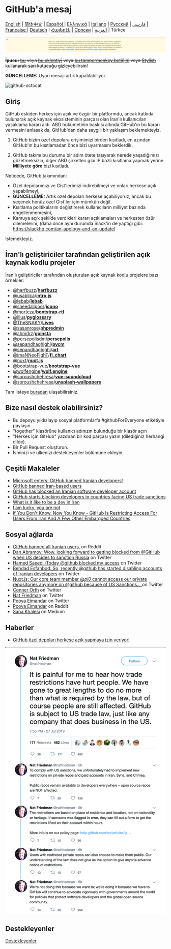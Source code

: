 # GitHub'a mesaj

[English](./README.md) | [简体中文](./README-CN.md) | [Español ](./README-ES.md) | [Ελληνικά](./README-GR.md) | [Italiano](./README-IT.md) | [Русский](./README-RU.md) | [فارسی](./README-PER.md) | [Française ](./README-FR.md) | [Deutsch](./README-DE.md) | [Հայերէն](./README-HY.md) | [Српски](./README-SR.md) | [العربية](./README-AR.md) | Türkçe

![alt text](./message.png)

~~**İpucu:** [bu](https://github.com/JafarAkhondali/remove-github-restrictions-message) veya [bu eklentiyi](https://github.com/MohamadKh75/ShutHub) veya [bu tampermonkey betiğini](https://gist.github.com/HirbodBehnam/2e079e187be0b1b6a6bcb734ed88474e) veya [Stylish](https://userstyles.org/styles/173827/hide-github-warning) kullanarak sarı kutucuğu gizleyebilirsin!~~

**GÜNCELLEME:** Uyarı mesajı artık kapatılabiliyor.

![github-octocat](https://user-images.githubusercontent.com/16706911/61997137-7aa7df00-b0b2-11e9-97f1-f452855fe21c.png)

## Giriş

GitHub eskiden herkes için açık ve özgür bir platformdu, ancak katkıda bulunarak açık kaynak ekosisteminin parçası olan İran'lı kullanıcıları yasaklama kararı aldı. ABD hükümetinin baskısı altında GitHub'ın bu kararı vermesini anlasak da, GitHub'dan daha saygılı bir yaklaşım beklemekteyiz.

1. GitHub bizim özel depolara erişimimizi birden kısıtladı, en azından GitHub'ın bu kısıtlamadan önce bizi uyarmasını beklerdik.

2. GitHub takımı bu durumu bir adım ötete taşıyarak nerede yaşadığımızı gözetmeksizin, diğer ABD şirketleri gibi IP bazlı kısıtlama yapmak yerine **Milliyete göre** bizi kısıtladı.

Neticede, GitHub takımından:

- Özel depolarımızı ve Gist'lerimizi indirebilmeyi ve onları herkese açık yapabilmeyi,
- **GÜNCELLEME:** Artık özel depoları herkese açabiliyoruz, ancak bu seçenek henüz özel Gist'ler için mümkün değil.
- Kısıtlama politikalarını değiştirerek kullanıcıların milliyet bazında engellenmemesini,
- Kamuya açık şekilde verdikleri kararı açıklamaları ve herkesten özür dilemelerini, (daha önce aynı durumda Slack'in de yaptığı gibi: https://slackhq.com/an-apology-and-an-update)

İstemekteyiz.

## İran'lı geliştiriciler tarafından geliştirilen açık kaynak kodlu projeler

İran'lı geliştiriciler tarafından oluşturulan açık kaynak kodlu projelere bazı örnekler:

- [@harfbuzz](https://github.com/harfbuzz)/[**harfbuzz**](https://github.com/harfbuzz/harfbuzz)
- [@usablica](https://github.com/usablica)/[**intro.js**](https://github.com/usablica/intro.js)
- [@lebab](https://github.com/lebab)/[**lebab**](https://github.com/lebab/lebab)
- [@saeedalipoor](https://github.com/saeedalipoor)/[**icono**](https://github.com/saeedalipoor/icono)
- [@morteza](https://github.com/morteza)/[**bootstrap-rtl**](https://github.com/morteza/bootstrap-rtl)
- [@ilius](https://github.com/ilius)/[**pyglossary**](https://github.com/ilius/pyglossary)
- [@TheSNAKY](https://github.com/TheSNAKY)/[**Lives**](https://github.com/TheSNAKY/Lives)
- [@sasanrose](https://github.com/sasanrose)/[**phpredmin**](https://github.com/sasanrose/phpredmin)
- [@ahmdrz](https://github.com/ahmdrz)/[**goinsta**](https://github.com/ahmdrz/goinsta)
- [@persepolisdm](https://github.com/persepolisdm)/[**persepolis**](https://github.com/persepolisdm/persepolis)
- [@sepandhaghighi](https://github.com/sepandhaghighi)/[**pycm**](https://github.com/sepandhaghighi/pycm)
- [@sepandhaghighi](https://github.com/sepandhaghighi)/[**art**](https://github.com/sepandhaghighi/art)
- [@imaNNeoFighT](https://github.com/imaNNeoFighT)/[**fl_chart**](https://github.com/imaNNeoFighT/fl_chart)
- [@nuxt](https://github.com/nuxt)/[**nuxt.js**](https://github.com/nuxt/nuxt.js)
- [@bootstrap-vue](https://github.com/bootstrap-vue)/[**bootstrap-vue**](https://github.com/bootstrap-vue/bootstrap-vue)
- [@wolfengine](https://github.com/wolfengine)/[**wolf.engine**](https://github.com/wolfengine/wolf.engine)
- [@soroushchehresa](https://github.com/soroushchehresa)/[**vue-soundcloud**](https://github.com/soroushchehresa/vue-soundcloud)
- [@soroushchehresa](https://github.com/soroushchehresa)/[**unsplash-wallpapers**](https://github.com/soroushchehresa/unsplash-wallpapers)

Tam listeye [buradan](https://github.com/mohebifar/made-in-iran) ulaşabilirsiniz.

## Bize nasıl destek olabilirsiniz?

- Bu depoyu yıldızlayıp sosyal platformlarfa #githubForEveryone etiketiyle paylaşın.
- "together" klasörüne kullanıcı adınızın bulunduğu bir klasör açın
- "Herkes için GitHub" yazdıran bir kod parçası yazın (dilediğiniz herhangi dilde).
- Bir Pull Request oluşturun.
- İsminizi ve ülkenizi destekleyenler bölümüne ekleyin.

## Çeşitli Makaleler

- [Microsoft enters: GitHub banned Iranian developers!](https://medium.com/@d.aliyamini/microsoft-enters-github-banned-iranian-developers-843f7c60a146)
- [GitHub banned Iran-based users](https://financialtribune.com/articles/sci-tech/99111/github-bans-iran-based-users)
- [GitHub has blocked an Iranian software developer account](https://hub.packtpub.com/github-has-blocked-an-iranian-software-developers-account)
- [GitHub starts blocking developers in countries facing US trade sanctions](https://www.zdnet.com/article/github-starts-blocking-developers-in-countries-facing-us-trade-sanctions)
- [What is it like to be a dev in Iran](https://shahinsorkh.ir/2019/07/20/how-is-it-like-to-be-a-dev-in-iran)
- [I am lucky, you are not](https://dev.to/jeromegamez/i-am-lucky-you-are-not-2eco)
- [If You Don't Know, Now You Know - GitHub Is Restricting Access For Users From Iran And A Few Other Embargoed Countries](https://dev.to/mjraadi/if-you-don-t-know-now-you-know-github-is-restricting-access-for-users-from-iran-and-a-few-other-embargoed-countries-5ga9)

## Sosyal ağlarda

- [GitHub banned all Iranian users.](https://www.reddit.com/r/programming/comments/ciey8g/github_banned_all_iranian_users_our_accounts_are/) on Reddit
- [Dan Abramov: Wow, looking forward to getting blocked from @GitHub when US decides to sanction Russia](https://twitter.com/dan_abramov/status/1154869188672086019?s=19) on Twitter
- [Hamed Saeedi :Today @github blocked my access](https://twitter.com/Hamed/status/1154268514074660864?s=19) on Twitter
- [Behdad Esfahbod: So, recently @github has started disabling accounts of Iranian developers](https://twitter.com/behdadesfahbod/status/1154755351092158465?s=19) on Twitter
- [Nuxt.js: Our core team member @_pi0_ cannot access our private repositories anymore on @github because of US Sanctions...
](https://t.co/4FiLexH9Mf) on Twitter
- [Conner Orth](https://twitter.com/conner_orth/status/1154723522729709568) on Twitter
- [Nat Friedman](https://twitter.com/natfriedman/status/1155311121038864384) on Twitter
- [Pooya Eimandar](https://twitter.com/_poei/status/1154994262884454400) on Twitter
- [Pooya Eimandar](https://www.reddit.com/r/github/comments/cirde7/ive_been_paid_github_for_more_than_three_years/?st=jympkq19&sh=df5e5410) on Reddit
- [Sana Khalesi](https://medium.com/@khalesic/github-the-largest-developer-communities-from-every-corner-of-the-globe-but-iran-804c05a991df) on Medium

## Haberler

- [GitHub özel depoları herkese açık yapmaya izin veriyor!](https://github.com/1995parham/github-do-not-ban-us/issues/666)

![nat-friedman](nat-friedman.png)

## Destekleyenler

[Destekleyenler](README.md#supporters)
